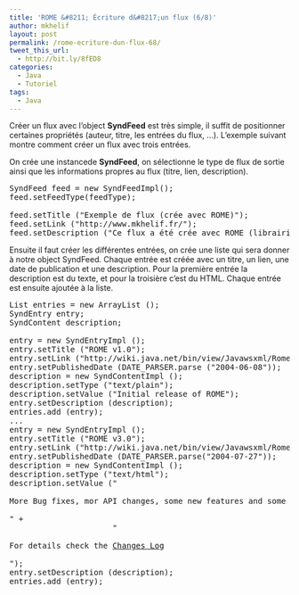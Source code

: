 ```yaml
---
title: 'ROME &#8211; Écriture d&#8217;un flux (6/8)'
author: mkhelif
layout: post
permalink: /rome-ecriture-dun-flux-68/
tweet_this_url:
  - http://bit.ly/8fED8
categories:
  - Java
  - Tutoriel
tags:
  - Java
---
```

Créer un flux avec l&#8217;object **SyndFeed** est très simple, il suffit de positionner certaines propriétés (auteur, titre, les entrées du flux, …). L&#8217;exemple suivant montre comment créer un flux avec trois entrées.

On crée une instancede **SyndFeed**, on sélectionne le type de flux de sortie ainsi que les informations propres au flux (titre, lien, description).

<!--more-->

<pre lang="java">SyndFeed feed = new SyndFeedImpl();
feed.setFeedType(feedType);

feed.setTitle ("Exemple de flux (crée avec ROME)");
feed.setLink ("http://www.mkhelif.fr/");
feed.setDescription ("Ce flux a été crée avec ROME (librairie de syndication en Java)");</pre>

Ensuite il faut créer les différentes entrées, on crée une liste qui sera donner à notre object SyndFeed. Chaque entrée est créée avec un titre, un lien, une date de publication et une description. Pour la première entrée la description est du texte, et pour la troisière c&#8217;est du HTML. Chaque entrée est ensuite ajoutée à la liste.

<pre lang="java">List entries = new ArrayList ();
SyndEntry entry;
SyndContent description;

entry = new SyndEntryImpl ();
entry.setTitle ("ROME v1.0");
entry.setLink ("http://wiki.java.net/bin/view/Javawsxml/Rome01");
entry.setPublishedDate (DATE_PARSER.parse ("2004-06-08"));
description = new SyndContentImpl ();
description.setType ("text/plain");
description.setValue ("Initial release of ROME");
entry.setDescription (description);
entries.add (entry);
...
entry = new SyndEntryImpl ();
entry.setTitle ("ROME v3.0");
entry.setLink ("http://wiki.java.net/bin/view/Javawsxml/Rome03");
entry.setPublishedDate (DATE_PARSER.parse("2004-07-27"));
description = new SyndContentImpl ();
description.setType ("text/html");
description.setValue ("

More Bug fixes, mor API changes, some new features and some Unit testing

" +
                      "

For details check the <a href="http://wiki.java.net/bin/view/Javawsxml/RomeChangesLog#RomeV03%5C%22">Changes Log</a>

");
entry.setDescription (description);
entries.add (entry);</pre>